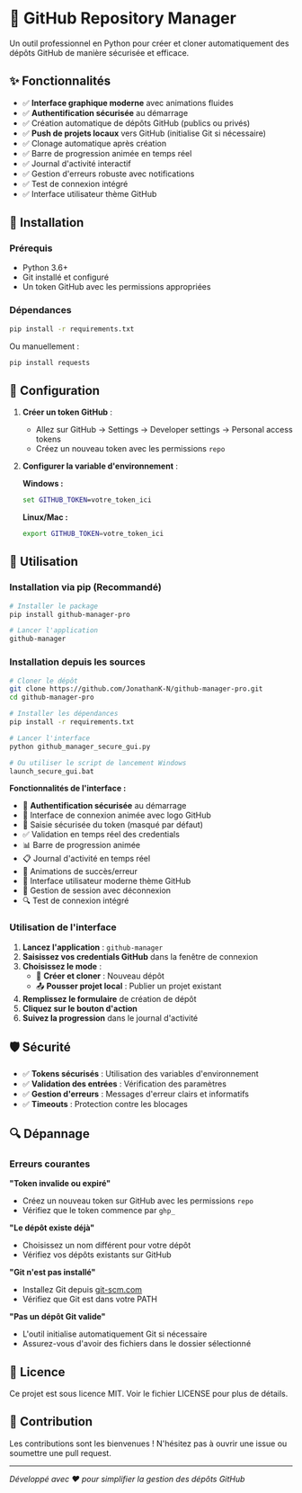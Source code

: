 # 🚀 GitHub Repository Manager

Un outil professionnel en Python pour créer et cloner automatiquement des dépôts GitHub de manière sécurisée et efficace.

## ✨ Fonctionnalités

- ✅ **Interface graphique moderne** avec animations fluides
- ✅ **Authentification sécurisée** au démarrage
- ✅ Création automatique de dépôts GitHub (publics ou privés)
- ✅ **Push de projets locaux** vers GitHub (initialise Git si nécessaire)
- ✅ Clonage automatique après création
- ✅ Barre de progression animée en temps réel
- ✅ Journal d'activité interactif
- ✅ Gestion d'erreurs robuste avec notifications
- ✅ Test de connexion intégré
- ✅ Interface utilisateur thème GitHub

## 🔧 Installation

### Prérequis

- Python 3.6+
- Git installé et configuré
- Un token GitHub avec les permissions appropriées

### Dépendances

```bash
pip install -r requirements.txt
```

Ou manuellement :
```bash
pip install requests
```

## 🔑 Configuration

1. **Créer un token GitHub** :
   - Allez sur GitHub → Settings → Developer settings → Personal access tokens
   - Créez un nouveau token avec les permissions `repo`

2. **Configurer la variable d'environnement** :
   
   **Windows :**
   ```cmd
   set GITHUB_TOKEN=votre_token_ici
   ```
   
   **Linux/Mac :**
   ```bash
   export GITHUB_TOKEN=votre_token_ici
   ```

## 🚀 Utilisation

### Installation via pip (Recommandé)

```bash
# Installer le package
pip install github-manager-pro

# Lancer l'application
github-manager
```

### Installation depuis les sources

```bash
# Cloner le dépôt
git clone https://github.com/JonathanK-N/github-manager-pro.git
cd github-manager-pro

# Installer les dépendances
pip install -r requirements.txt

# Lancer l'interface
python github_manager_secure_gui.py

# Ou utiliser le script de lancement Windows
launch_secure_gui.bat
```

**Fonctionnalités de l'interface :**
- 🔐 **Authentification sécurisée** au démarrage
- 🎨 Interface de connexion animée avec logo GitHub
- 🔑 Saisie sécurisée du token (masqué par défaut)
- ✅ Validation en temps réel des credentials
- 📊 Barre de progression animée
- 📋 Journal d'activité en temps réel
- 🌈 Animations de succès/erreur
- 📁 Interface utilisateur moderne thème GitHub
- 🚪 Gestion de session avec déconnexion
- 🔍 Test de connexion intégré

### Utilisation de l'interface

1. **Lancez l'application** : `github-manager`
2. **Saisissez vos credentials GitHub** dans la fenêtre de connexion
3. **Choisissez le mode** :
   - 🚀 **Créer et cloner** : Nouveau dépôt
   - 📤 **Pousser projet local** : Publier un projet existant
4. **Remplissez le formulaire** de création de dépôt
5. **Cliquez sur le bouton d'action**
6. **Suivez la progression** dans le journal d'activité

## 🛡️ Sécurité

- ✅ **Tokens sécurisés** : Utilisation des variables d'environnement
- ✅ **Validation des entrées** : Vérification des paramètres
- ✅ **Gestion d'erreurs** : Messages d'erreur clairs et informatifs
- ✅ **Timeouts** : Protection contre les blocages

## 🔍 Dépannage

### Erreurs courantes

**"Token invalide ou expiré"**
- Créez un nouveau token sur GitHub avec les permissions `repo`
- Vérifiez que le token commence par `ghp_`

**"Le dépôt existe déjà"**
- Choisissez un nom différent pour votre dépôt
- Vérifiez vos dépôts existants sur GitHub

**"Git n'est pas installé"**
- Installez Git depuis [git-scm.com](https://git-scm.com/)
- Vérifiez que Git est dans votre PATH

**"Pas un dépôt Git valide"**
- L'outil initialise automatiquement Git si nécessaire
- Assurez-vous d'avoir des fichiers dans le dossier sélectionné

## 📝 Licence

Ce projet est sous licence MIT. Voir le fichier LICENSE pour plus de détails.

## 🤝 Contribution

Les contributions sont les bienvenues ! N'hésitez pas à ouvrir une issue ou soumettre une pull request.

---

*Développé avec ❤️ pour simplifier la gestion des dépôts GitHub*
